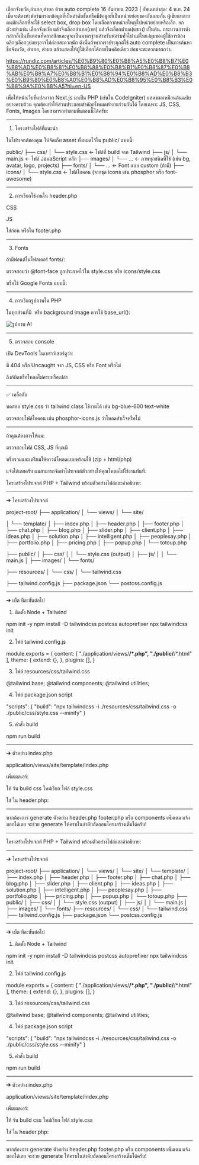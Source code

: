 เลือกจังหวัด,อำเภอ,ตำบล ด้วย auto complete
 16 กันยายน 2023 | อัพเดทล่าสุด: 4 พ.ย. 24
เมื่อจะต้องทำฟอร์มกรอกข้อมูลที่เป็นลำดับขั้นหรือมีข้อมูลที่เป็นหน่วยย่อยของกันและกัน ผู้เขียนหลายคนมักเลือกที่จะใช้ select box, drop box โดยเลือกจากหน่วยใหญ่ไปหน่วยย่อยหรือเล็ก. ยกตัวอย่างเช่น เลือกจังหวัด แล้วจึงเลือกอำเภอ(เขต) แล้วจึงเลือกตำบล(แขวง) เป็นต้น. กระบวนการดังกล่าวก็เป็นขั้นตอนที่คลาสสิกและดูจะเป็นมาตรฐานสำหรับฟอร์มทั่วไป แต่ในแง่มุมของผู้ใช้การต้องคลิกๆเลือกๆบ่อยๆอาจไม่ค่อยสะดวกนัก ดังนั้นถ้าหากเราประยุกต์ใช้ auto complete เป็นการค้นหาชื่อจังหวัด, อำเภอ, ตำบล แล้วแสดงให้ผู้ใช้เลือกได้ภายในคลิกเดียว ย่อมจะสะดวกมากกว่า.

https://rundiz.com/articles/%E0%B9%80%E0%B8%A5%E0%B8%B7%E0%B8%AD%E0%B8%81%E0%B8%88%E0%B8%B1%E0%B8%87%E0%B8%AB%E0%B8%A7%E0%B8%B1%E0%B8%94%E0%B8%AD%E0%B8%B3%E0%B9%80%E0%B8%A0%E0%B8%AD%E0%B8%95%E0%B8%B3%E0%B8%9A%E0%B8%A5?hl=en-US




เพื่อให้หน้าเว็บที่แปลงจาก Next.js มาเป็น PHP (เช่นใน CodeIgniter) แสดงผลเหมือนต้นฉบับ อย่างครบถ้วน คุณต้องทำให้ส่วนประกอบสำคัญทั้งหมดทำงานร่วมกันได้ โดยเฉพาะ JS, CSS, Fonts, Images โดยสามารถทำตามขั้นตอนนี้ได้ครับ:


---

1. โครงสร้างไฟล์ที่แนะนำ

ในโปรเจกต์ของคุณ ให้จัดเก็บ asset ทั้งหมดไว้ใน public/ แบบนี้:

public/
├── css/
│   └── style.css           ← ไฟล์ที่ build จาก Tailwind
├── js/
│   └── main.js             ← ไฟล์ JavaScript หลัก
├── images/
│   └── ...                 ← ภาพทุกชนิดที่ใช้ (เช่น bg, avatar, logo, projects)
├── fonts/
│   └── ...                 ← Font แบบ custom (ถ้ามี)
├── icons/
│   └── style.css           ← ไฟล์ไอคอน (จากชุด icons เช่น phosphor หรือ font-awesome)


---

2. การเรียกใช้งานใน header.php

CSS

<link rel="stylesheet" href="<?= base_url('public/css/style.css') ?>">
<link rel="stylesheet" href="<?= base_url('public/icons/style.css') ?>"> <!-- ไอคอน -->
<link rel="stylesheet" href="<?= base_url('public/css/animate.min.css') ?>">
<link rel="stylesheet" href="<?= base_url('public/css/slick.css') ?>">
<link rel="stylesheet" href="<?= base_url('public/css/swiper-bundle.min.css') ?>">

JS

ใส่ก่อน </body> หรือใน footer.php

<script src="<?= base_url('public/js/jquery-3.7.0.js') ?>"></script>
<script src="<?= base_url('public/js/jquery-migrate-3.4.1.js') ?>"></script>
<script src="<?= base_url('public/js/slick.min.js') ?>"></script>
<script src="<?= base_url('public/js/scrollreveal.js') ?>"></script>
<script src="<?= base_url('public/js/swiper-bundle.min.js') ?>"></script>
<script src="<?= base_url('public/js/countUp.min.js') ?>"></script>
<script src="<?= base_url('public/js/waypoints.min.js') ?>"></script>
<script src="<?= base_url('public/js/phosphor-icons.js') ?>"></script>
<script src="<?= base_url('public/js/main.min.js') ?>"></script>


---

3. Fonts

ถ้ามีฟอนต์ในโฟลเดอร์ fonts/:

ตรวจสอบว่า @font-face ถูกประกาศไว้ใน style.css หรือ icons/style.css

หรือใช้ Google Fonts แบบนี้:


<link href="https://fonts.googleapis.com/css2?family=Inter:wght@400;700&family=Poppins:wght@600&display=swap" rel="stylesheet">


---

4. การเรียกรูปภาพใน PHP

ในทุกส่วนที่มี <img> หรือ background image ควรใช้ base_url():

<img src="<?= base_url('public/images/projects/1.png') ?>" alt="รูปภาพ AI">


---

5. ตรวจสอบ console

เปิด DevTools ในเบราว์เซอร์ดูว่า:

มี 404 หรือ Uncaught จาก JS, CSS หรือ Font หรือไม่

ลิงก์ผิดหรือโหลดไม่ครบหรือเปล่า



---

✅ เคล็ดลับ

ทดสอบ style.css ว่า tailwind class ใช้งานได้ เช่น bg-blue-600 text-white

ตรวจสอบไฟล์ไอคอน เช่น phosphor-icons.js ว่าโหลดสำเร็จหรือไม่



---

ถ้าคุณต้องการให้ผม:

ตรวจสอบไฟล์ CSS, JS ที่คุณมี

หรือรวมและเตรียมให้ดาวน์โหลดแบบพร้อมใช้ (zip + html/php)


แจ้งได้เลยครับ ผมสามารถจัดทำโปรเจกต์ตัวอย่างให้คุณโหลดไปใช้งานทันที.





โครงสร้างโปรเจกต์ PHP + Tailwind พร้อมตัวอย่างไฟล์และคำอธิบาย:


---

➔ โครงสร้างโปรเจกต์

project-root/
├── application/
│   └── views/
│       └── site/


│   └── template/
│       ├── index.php
│       ├── header.php
│       ├── footer.php
│       ├── chat.php
│       ├── blog.php
│       ├── slider.php
│       ├── client.php
│       ├── ideas.php
│       ├── solution.php
│       ├── intelligent.php
│       ├── peoplesay.php
│       ├── portfolio.php
│       ├── pricing.php
│       ├── popup.php
│       └── totoup.php

├── public/
│   ├── css/
│   │   └── style.css (output)
│   ├── js/
│   │   └── main.js
│   ├── images/
│   └── fonts/


├── resources/
│   └── css/
│       └── tailwind.css


├── tailwind.config.js
├── package.json
└── postcss.config.js



---

➔ เบ็ต ทีละขั้นต่อไป

1. ติดตั้ง Node + Tailwind

npm init -y
npm install -D tailwindcss postcss autoprefixer
npx tailwindcss init

2. ไฟล์ tailwind.config.js

module.exports = {
  content: [
    "./application/views/**/*.php",
    "./public/**/*.html"
  ],
  theme: {
    extend: {},
  },
  plugins: [],
}

3. ไฟล์ resources/css/tailwind.css

@tailwind base;
@tailwind components;
@tailwind utilities;

4. ไฟล์ package.json script

"scripts": {
  "build": "npx tailwindcss -i ./resources/css/tailwind.css -o ./public/css/style.css --minify"
}

5. คำสั่ง build

npm run build


---

➔ ตัวอย่าง index.php

application/views/site/template/index.php

<?php include('header.php'); ?>
<?php include('slider.php'); ?>
<?php include('client.php'); ?>
<?php include('chat.php'); ?>
<?php include('ideas.php'); ?>
<?php include('solution.php'); ?>
<?php include('intelligent.php'); ?>
<?php include('peoplesay.php'); ?>
<?php include('portfolio.php'); ?>
<?php include('pricing.php'); ?>
<?php include('popup.php'); ?>
<?php include('totoup.php'); ?>
<?php include('footer.php'); ?>

เพิ่มเตลเอร์:

ให้ รัน build css ใหม่เรียก ไฟล์ style.css

ใส่ <link> ใน header.php:


<link href="<?= base_url('public/css/style.css') ?>" rel="stylesheet">


---

หากต้องการ generate ตัวอย่าง header.php footer.php หรือ components เพิ่มเตม แจ้งบอกได้เลย จะช่วย generate ให้ครบในลำดับถัดถอนโครงสร้างเต็มได้ครับ!




_____

โครงสร้างโปรเจกต์ PHP + Tailwind พร้อมตัวอย่างไฟล์และคำอธิบาย:


---

➔ โครงสร้างโปรเจกต์

project-root/
├── application/
│   └── views/
│       └── site/
│           └── template/
│               ├── index.php
│               ├── header.php
│               ├── footer.php
│               ├── chat.php
│               ├── blog.php
│               ├── slider.php
│               ├── client.php
│               ├── ideas.php
│               ├── solution.php
│               ├── intelligent.php
│               ├── peoplesay.php
│               ├── portfolio.php
│               ├── pricing.php
│               ├── popup.php
│               └── totoup.php
├── public/
│   ├── css/
│   │   └── style.css (output)
│   ├── js/
│   │   └── main.js
│   ├── images/
│   └── fonts/
├── resources/
│   └── css/
│       └── tailwind.css
├── tailwind.config.js
├── package.json
└── postcss.config.js


---

➔ เบ็ต ทีละขั้นต่อไป

1. ติดตั้ง Node + Tailwind

npm init -y
npm install -D tailwindcss postcss autoprefixer
npx tailwindcss init

2. ไฟล์ tailwind.config.js

module.exports = {
  content: [
    "./application/views/**/*.php",
    "./public/**/*.html"
  ],
  theme: {
    extend: {},
  },
  plugins: [],
}

3. ไฟล์ resources/css/tailwind.css

@tailwind base;
@tailwind components;
@tailwind utilities;

4. ไฟล์ package.json script

"scripts": {
  "build": "npx tailwindcss -i ./resources/css/tailwind.css -o ./public/css/style.css --minify"
}

5. คำสั่ง build

npm run build


---

➔ ตัวอย่าง index.php

application/views/site/template/index.php

<?php include('header.php'); ?>
<?php include('slider.php'); ?>
<?php include('client.php'); ?>
<?php include('chat.php'); ?>
<?php include('ideas.php'); ?>
<?php include('solution.php'); ?>
<?php include('intelligent.php'); ?>
<?php include('peoplesay.php'); ?>
<?php include('portfolio.php'); ?>
<?php include('pricing.php'); ?>
<?php include('popup.php'); ?>
<?php include('totoup.php'); ?>
<?php include('footer.php'); ?>

เพิ่มเตลเอร์:

ให้ รัน build css ใหม่เรียก ไฟล์ style.css

ใส่ <link> ใน header.php:


<link href="<?= base_url('public/css/style.css') ?>" rel="stylesheet">


---

หากต้องการ generate ตัวอย่าง header.php footer.php หรือ components เพิ่มเตม แจ้งบอกได้เลย จะช่วย generate ให้ครบในลำดับถัดถอนโครงสร้างเต็มได้ครับ!

